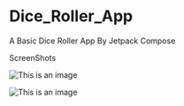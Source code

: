# Dice_Roller_App
 A Basic Dice Roller App By  Jetpack Compose 
 
 ScreenShots
 
![This is an image](https://myoctocat.com/assets/images/base-octocat.svg)
                      
 ![This is an image](https://ibb.co/J7hf3qm)
